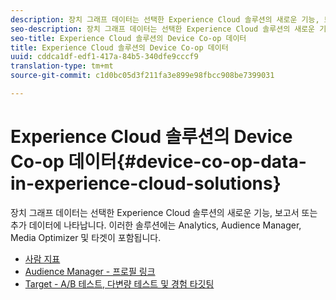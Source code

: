 ```yaml
---
description: 장치 그래프 데이터는 선택한 Experience Cloud 솔루션의 새로운 기능, 보고서 또는 추가 데이터에 나타납니다. 이러한 솔루션에는 Analytics, Audience Manager, Media Optimizer 및 타겟이 포함됩니다.
seo-description: 장치 그래프 데이터는 선택한 Experience Cloud 솔루션의 새로운 기능, 보고서 또는 추가 데이터에 나타납니다. 이러한 솔루션에는 Analytics, Audience Manager, Media Optimizer 및 타겟이 포함됩니다.
seo-title: Experience Cloud 솔루션의 Device Co-op 데이터
title: Experience Cloud 솔루션의 Device Co-op 데이터
uuid: cddca1df-edf1-417a-84b5-340dfe9cccf9
translation-type: tm+mt
source-git-commit: c1d0bc05d3f211fa3e899e98fbcc908be7399031

---
```



# Experience Cloud 솔루션의 Device Co-op 데이터{#device-co-op-data-in-experience-cloud-solutions}

장치 그래프 데이터는 선택한 Experience Cloud 솔루션의 새로운 기능, 보고서 또는 추가 데이터에 나타납니다. 이러한 솔루션에는 Analytics, Audience Manager, Media Optimizer 및 타겟이 포함됩니다.

* [사람 지표](people.md)
* [Audience Manager - 프로필 링크](proflie-link.md)
* [Target - A/B 테스트, 다변량 테스트 및 경험 타깃팅](target.md)
